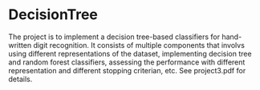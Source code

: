 # DecisionTree
The project is to implement a decision tree-based classifiers for hand-written digit recognition. It consists of multiple components that involvs using different representations of the dataset, implementing decision tree and random forest classifiers, assessing the performance with different representation and different stopping criterian, etc. See project3.pdf for details.  


